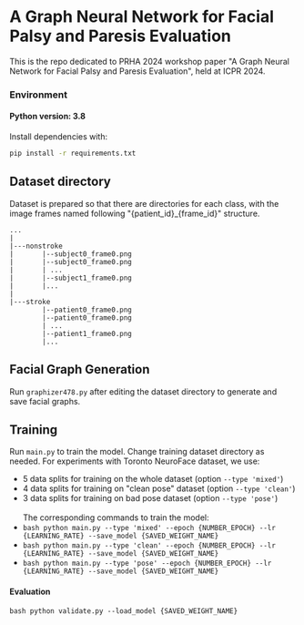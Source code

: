 # A Graph Neural Network for Facial Palsy and Paresis Evaluation

This is the repo dedicated to PRHA 2024 workshop paper "A Graph Neural Network for Facial Palsy and Paresis Evaluation", held at ICPR 2024.

### Environment

#### Python version: 3.8

Install dependencies with:

```bash
pip install -r requirements.txt
```

## Dataset directory

Dataset is prepared so that there are directories for each class, with the image frames named following "{patient_id}_{frame_id}" structure.

```
...
|
|---nonstroke
|       |--subject0_frame0.png
|       |--subject0_frame0.png
|       | ...
|       |--subject1_frame0.png
|       |...
|
|---stroke
        |--patient0_frame0.png
        |--patient0_frame0.png
        | ...
        |--patient1_frame0.png
        |...
```

## Facial Graph Generation

Run ```graphizer478.py``` after editing the dataset directory to generate and save facial graphs.

## Training

Run ```main.py``` to train the model. Change training dataset directory as needed. For experiments with Toronto NeuroFace dataset, we use:
* 5 data splits for training on the whole dataset (option ```--type 'mixed'```)
* 4 data splits for training on "clean pose" dataset (option ```--type 'clean'```)
* 3 data splits for training on bad pose dataset (option ```--type 'pose'```)
\
\
The corresponding commands to train the model:
* ```bash python main.py --type 'mixed' --epoch {NUMBER_EPOCH} --lr {LEARNING_RATE} --save_model {SAVED_WEIGHT_NAME}```
* ```bash python main.py --type 'clean' --epoch {NUMBER_EPOCH} --lr {LEARNING_RATE} --save_model {SAVED_WEIGHT_NAME}```
* ```bash python main.py --type 'pose' --epoch {NUMBER_EPOCH} --lr {LEARNING_RATE} --save_model {SAVED_WEIGHT_NAME}```

#### Evaluation

```bash python validate.py --load_model {SAVED_WEIGHT_NAME}```

